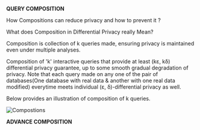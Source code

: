 **QUERY COMPOSITION**

How Compositions can reduce privacy and how to prevent it ?


What does Composition in Differential Privacy really Mean?

Composition is collection of k queries made, ensuring privacy is maintained even under multiple analyses.

Composition of 'k' interactive queries that provide at least (kε, kδ) differential privacy  guarantee, up to some smooth gradual degradation of privacy. Note that each query made on any one of the pair of databases(One database with real data & another with one real data modified) everytime meets individual  (ε, δ)-differential privacy as well. 

Below provides an illustration of composition of k queries. 

![Compostions](../master/coding/learning_github/images/image_compositions.png)

**ADVANCE COMPOSITION**
